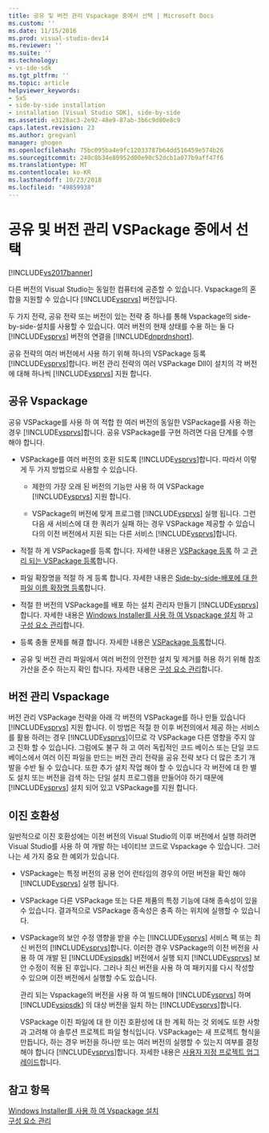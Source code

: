 ```yaml
---
title: 공유 및 버전 관리 Vspackage 중에서 선택 | Microsoft Docs
ms.custom: ''
ms.date: 11/15/2016
ms.prod: visual-studio-dev14
ms.reviewer: ''
ms.suite: ''
ms.technology:
- vs-ide-sdk
ms.tgt_pltfrm: ''
ms.topic: article
helpviewer_keywords:
- SxS
- side-by-side installation
- installation [Visual Studio SDK], side-by-side
ms.assetid: e3128ac3-2e92-48e9-87ab-3b6c9d80e8c9
caps.latest.revision: 23
ms.author: gregvanl
manager: ghogen
ms.openlocfilehash: 75bc095ba4e9fc12033787b64dd516459e574b26
ms.sourcegitcommit: 240c8b34e80952d00e90c52dcb1a077b9aff47f6
ms.translationtype: MT
ms.contentlocale: ko-KR
ms.lasthandoff: 10/23/2018
ms.locfileid: "49859938"
---
```

# <a name="choosing-between-shared-and-versioned-vspackages"></a>공유 및 버전 관리 VSPackage 중에서 선택
[!INCLUDE[vs2017banner](../includes/vs2017banner.md)]

다른 버전의 Visual Studio는 동일한 컴퓨터에 공존할 수 있습니다. Vspackage의 혼합을 지원할 수 있습니다 [!INCLUDE[vsprvs](../includes/vsprvs-md.md)] 버전입니다.  
  
 두 가지 전략, 공유 전략 또는 버전이 있는 전략 중 하나를 통해 Vspackage의 side-by-side-설치를 사용할 수 있습니다. 여러 버전의 현재 상태를 수용 하는 둘 다 [!INCLUDE[vsprvs](../includes/vsprvs-md.md)] 버전의 연결을 [!INCLUDE[dnprdnshort](../includes/dnprdnshort-md.md)].  
  
 공유 전략의 여러 버전에서 사용 하기 위해 하나의 VSPackage 등록 [!INCLUDE[vsprvs](../includes/vsprvs-md.md)]합니다. 버전 관리 전략의 여러 VSPackage Dll이 설치의 각 버전에 대해 하나씩 [!INCLUDE[vsprvs](../includes/vsprvs-md.md)] 지원 합니다.  
  
## <a name="shared-vspackages"></a>공유 Vspackage  
 공유 VSPackage를 사용 하 여 적합 한 여러 버전의 동일한 VSPackage를 사용 하는 경우 [!INCLUDE[vsprvs](../includes/vsprvs-md.md)]합니다. 공유 VSPackage를 구현 하려면 다음 단계를 수행 해야 합니다.  
  
-   VSPackage를 여러 버전의 호환 되도록 [!INCLUDE[vsprvs](../includes/vsprvs-md.md)]합니다. 따라서 이렇게 두 가지 방법으로 사용할 수 있습니다.  
  
    -   제한의 가장 오래 된 버전의 기능만 사용 하 여 VSPackage [!INCLUDE[vsprvs](../includes/vsprvs-md.md)] 지원 합니다.  
  
    -   VSPackage의 버전에 맞게 프로그램 [!INCLUDE[vsprvs](../includes/vsprvs-md.md)] 실행 됩니다. 그런 다음 새 서비스에 대 한 쿼리가 실패 하는 경우 VSPackage 제공할 수 있습니다의 이전 버전에서 지원 되는 다른 서비스 [!INCLUDE[vsprvs](../includes/vsprvs-md.md)]합니다.  
  
-   적절 하 게 VSPackage를 등록 합니다. 자세한 내용은 [VSPackage 등록](../extensibility/internals/vspackage-registration.md) 하 고 [관리 되는 VSPackage 등록](http://msdn.microsoft.com/en-us/f69e0ea3-6a92-4639-8ca9-4c9c210e58a1)합니다.  
  
-   파일 확장명을 적절 하 게 등록 합니다. 자세한 내용은 [Side-by-side-배포에 대 한 파일 이름 확장명 등록](../extensibility/registering-file-name-extensions-for-side-by-side-deployments.md)합니다.  
  
-   적절 한 버전의 VSPackage를 배포 하는 설치 관리자 만들기 [!INCLUDE[vsprvs](../includes/vsprvs-md.md)]합니다. 자세한 내용은 [Windows Installer를 사용 하 여 Vspackage 설치](../extensibility/internals/installing-vspackages-with-windows-installer.md) 하 고 [구성 요소 관리](../extensibility/internals/component-management.md)합니다.  
  
-   등록 충돌 문제를 해결 합니다. 자세한 내용은 [VSPackage 등록](../extensibility/internals/vspackage-registration.md)합니다.  
  
-   공유 및 버전 관리 파일에서 여러 버전의 안전한 설치 및 제거를 허용 하기 위해 참조 가산을 준수 하는지 확인 합니다. 자세한 내용은 [구성 요소 관리](../extensibility/internals/component-management.md)합니다.  
  
## <a name="versioned-vspackages"></a>버전 관리 Vspackage  
 버전 관리 VSPackage 전략을 아래 각 버전의 VSPackage를 하나 만들 있습니다 [!INCLUDE[vsprvs](../includes/vsprvs-md.md)] 지원 합니다. 이 방법은 적절 한 이후 버전의에서 제공 하는 서비스를 활용 하려는 경우 [!INCLUDE[vsprvs](../includes/vsprvs-md.md)]이므로 각 VSPackage 다른 영향을 주지 않고 진화 할 수 있습니다. 그럼에도 불구 하 고 여러 독립적인 코드 베이스 또는 단일 코드 베이스에서 여러 이진 파일을 만드는 버전 관리 전략을 공유 전략 보다 더 많은 초기 개발을 수반 될 수 있습니다. 또한 추가 설치 작업 해야 할 수 있습니다 각 버전에 대 한 별도 설치 또는 버전을 검색 하는 단일 설치 프로그램을 만들어야 하기 때문에 [!INCLUDE[vsprvs](../includes/vsprvs-md.md)] 설치 되어 있고 VSPackage를 지원 합니다.  
  
## <a name="binary-compatibility"></a>이진 호환성  
 일반적으로 이진 호환성에는 이전 버전의 Visual Studio의 이후 버전에서 실행 하려면 Visual Studio를 사용 하 여 개발 하는 네이티브 코드로 Vspackage 수 있습니다. 그러나는 세 가지 중요 한 예외가 있습니다.  
  
- VSPackage는 특정 버전의 공용 언어 런타임의 경우의 어떤 버전을 확인 해야 [!INCLUDE[vsprvs](../includes/vsprvs-md.md)] 실행 됩니다.  
  
- VSPackage 다른 VSPackage 또는 다른 제품의 특정 기능에 대해 종속성이 있을 수 있습니다. 결과적으로 VSPackage 종속성은 충족 하는 위치에 실행할 수 있습니다.  
  
- VSPackage의 보안 수정 영향을 받을 수는 [!INCLUDE[vsprvs](../includes/vsprvs-md.md)] 서비스 팩 또는 최신 버전의 [!INCLUDE[vsprvs](../includes/vsprvs-md.md)]합니다. 이러한 경우 VSPackage의 이전 버전을 사용 하 여 개발 된 [!INCLUDE[vsipsdk](../includes/vsipsdk-md.md)] 버전에서 실행 되지 [!INCLUDE[vsprvs](../includes/vsprvs-md.md)] 보안 수정이 적용 된 후입니다. 그러나 최신 버전을 사용 하 여 패키지를 다시 작성할 수 있으며 이전 버전에서 실행할 수도 있습니다.  
  
  관리 되는 Vspackage의 버전을 사용 하 여 빌드해야 [!INCLUDE[vsprvs](../includes/vsprvs-md.md)] 하며 [!INCLUDE[vsipsdk](../includes/vsipsdk-md.md)] 의 대상 버전을 일치 하는 [!INCLUDE[vsprvs](../includes/vsprvs-md.md)]합니다.  
  
  VSPackage 이진 파일에 대 한 이진 호환성에 대 한 계획 하는 것 외에도 또한 사항과 고려해 야 솔루션 프로젝트 파일 형식입니다. VSPackage는 새 프로젝트 형식을 만듭니다, 하는 경우 버전을 하나만 또는 여러 버전의 실행할 수 있는지 여부를 결정 해야 합니다 [!INCLUDE[vsprvs](../includes/vsprvs-md.md)]합니다. 자세한 내용은 [사용자 지정 프로젝트 업그레이드](../misc/upgrading-custom-projects.md)합니다.  
  
## <a name="see-also"></a>참고 항목  
 [Windows Installer를 사용 하 여 Vspackage 설치](../extensibility/internals/installing-vspackages-with-windows-installer.md)   
 [구성 요소 관리](../extensibility/internals/component-management.md)

